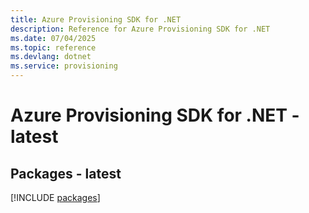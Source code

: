 ```yaml
---
title: Azure Provisioning SDK for .NET
description: Reference for Azure Provisioning SDK for .NET
ms.date: 07/04/2025
ms.topic: reference
ms.devlang: dotnet
ms.service: provisioning
---
```

# Azure Provisioning SDK for .NET - latest
## Packages - latest
[!INCLUDE [packages](provisioning-index.md)]
